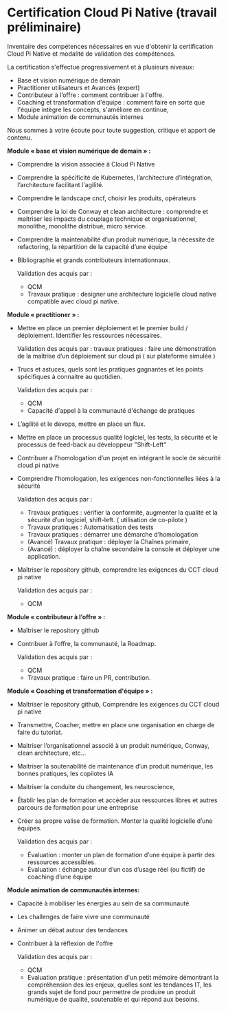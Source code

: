 # Certification Cloud Pi Native (travail préliminaire)

Inventaire des compétences nécessaires en vue d'obtenir la certification Cloud Pi Native et modalité de validation des compétences.

La certification s'effectue progressivement et à plusieurs niveaux:

- Base et vision numérique de demain
- Practitioner utilisateurs et Avancés (expert)
- Contributeur à l’offre : comment contribuer à l'offre.
- Coaching et transformation d'équipe : comment faire en sorte que l'équipe intègre les concepts, s'améliore en continue, 
- Module animation de communautés internes

Nous sommes à votre écoute pour toute suggestion, critique et apport de contenu.

**Module « base et vision numérique de demain » :**
- Comprendre la vision associée à Cloud Pi Native
- Comprendre la spécificité de Kubernetes, l’architecture d’intégration, l’architecture facilitant l'agilité.
- Comprendre le landscape cncf, choisir les produits, opérateurs
- Comprendre la loi de Conway et clean architecture : comprendre et maitriser les impacts du couplage technique et organisationnel, monolithe, monolithe distribué, micro service.
- Comprendre la maintenabilité d’un produit numérique, la nécessite de refactoring, la répartition de la capacité d’une équipe
- Bibliographie et grands contributeurs internationnaux.

  Validation des acquis par : 
  - QCM
  - Travaux pratique : designer une architecture logicielle cloud native compatible avec cloud pi native.

**Module « practitioner » :**
- Mettre en place un premier déploiement et le premier build / déploiement. Identifier les ressources nécessaires.

  Validation des acquis par :
  travaux pratiques : faire une démonstration de la maîtrise d’un déploiement sur cloud pi ( sur plateforme simulée )

- Trucs et astuces, quels sont les pratiques gagnantes et les points spécifiques à connaitre au quotidien.

  Validation des acquis par :
  - QCM
  - Capacité d'appel à la communauté d'échange de pratiques

- L’agilité et le devops, mettre en place un flux.
- Mettre en place un processus qualité logiciel, les tests, la sécurité et le processus de feed-back au développeur "Shift-Left"
- Contribuer a l’homologation d’un projet en intégrant le socle de sécurité cloud pi native
- Comprendre l'homologation, les exigences non-fonctionnelles liées à la sécurité

  Validation des acquis par :
    - Travaux pratiques : vérifier la conformité, augmenter la qualité et la sécurité d’un logiciel, shift-left.  ( utilisation de co-pilote )
    - Travaux pratiques : Automatisation des tests
    - Travaux pratiques : démarrer une démarche d’homologation
    - (Avancé) Travaux pratique :  déployer la Chaînes primaire, 
    - (Avancé) : déployer la chaîne secondaire la console et déployer une application.

- Maîtriser le repository github, comprendre les exigences du CCT cloud pi native
  
  Validation des acquis par :
  - QCM

**Module « contributeur à l’offre » :**

- Maîtriser le repository github
- Contribuer à l’offre, la communauté, la Roadmap.

  Validation des acquis par :
  - QCM
  - Travaux pratique :  faire un PR, contribution.

**Module « Coaching et transformation d'équipe » :**

- Maîtriser le repository github, Comprendre les exigences du CCT cloud pi native
- Transmettre, Coacher, mettre en place une organisation en charge de faire du tutoriat. 
- Maitriser l’organisationnel associé à un produit numérique, Conway, clean architecture, etc…
- Maitriser la soutenabilité de maintenance d’un produit numérique, les bonnes pratiques, les copilotes IA

- Maitriser la conduite du changement, les neuroscience,
- Établir les plan de formation et accéder aux ressources libres et autres parcours de formation pour une entreprise 
- Créer sa propre valise de formation. Monter la qualité logicielle d’une équipes. 

  Validation des acquis par :
  - Évaluation : monter un plan de formation d’une équipe à partir des ressources accessibles.
  - Évaluation : échange autour d’un cas d’usage réel (ou fictif) de coaching d’une équipe

**Module animation de communautés internes:**

- Capacité à mobiliser les énergies au sein de sa communauté 
- Les challenges de faire vivre une communauté
- Animer un débat autour des tendances 
- Contribuer à la réflexion de l'offre

  Validation des acquis par :
  - QCM
  - Evaluation pratique : présentation d'un petit mémoire démontrant la compréhension des les enjeux, quelles sont les tendances IT, les grands sujet de fond pour permettre de produire un produit numérique de qualité, soutenable et qui répond aux besoins.
